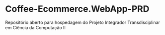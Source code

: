 # Coffee-Ecommerce.WebApp-PRD
Repositório aberto para hospedagem do Projeto Integrador Transdisciplinar em Ciência da Computação II
